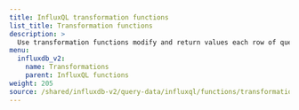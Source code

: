 ```yaml
---
title: InfluxQL transformation functions
list_title: Transformation functions
description: >
  Use transformation functions modify and return values each row of queried data.
menu:
  influxdb_v2:
    name: Transformations
    parent: InfluxQL functions
weight: 205
source: /shared/influxdb-v2/query-data/influxql/functions/transformations.md
---
```


<!-- The content for this file is located at
// SOURCE content/shared/influxdb-v2/query-data/influxql/functions/transformations.md -->
